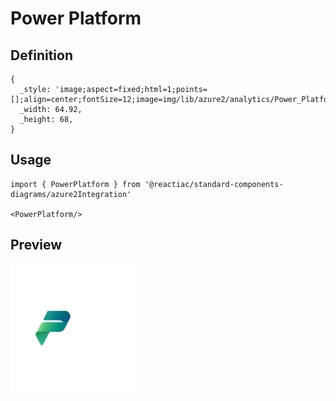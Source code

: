 # Power Platform

## Definition

```
{
  _style: 'image;aspect=fixed;html=1;points=[];align=center;fontSize=12;image=img/lib/azure2/analytics/Power_Platform.svg;strokeColor=none;',
  _width: 64.92,
  _height: 68,
}
```

## Usage

```
import { PowerPlatform } from '@reactiac/standard-components-diagrams/azure2Integration'

<PowerPlatform/>
```

## Preview

<img src="./power-platform.png" width="200"/>
